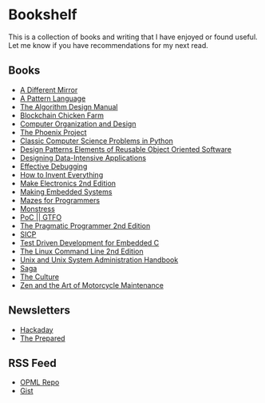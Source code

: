 <div id="root">
    <h1>Bookshelf</h1>
    <p>This is a collection of books and writing that I have enjoyed or found useful.<br>Let me know if you have
        recommendations for my next read.</p>
    <h2>Books</h2>
    <ul>
        <li><a href="https://www.goodreads.com/book/show/37564.A_Different_Mirror">A Different Mirror</a></li>
        <li><a href="https://en.wikipedia.org/wiki/A_Pattern_Language">A Pattern Language</a></li>
        <li><a href="https://www.algorist.com">The Algorithm Design Manual</a></li>
        <li><a href="https://us.macmillan.com/books/9780374538668">Blockchain Chicken Farm</a></li>
        <li><a href="https://dl.acm.org/citation.cfm?id=3153875">Computer Organization and Design</a></li>
        <li><a href="https://www.oreilly.com/library/view/the-phoenix-project/9781457191350/">The Phoenix Project</a>
        </li>
        <li><a href="https://www.manning.com/books/classic-computer-science-problems-in-python">Classic Computer Science
            Problems in Python</a></li>
        <li><a href="https://www.oreilly.com/library/view/design-patterns-elements/0201633612/">Design Patterns Elements
            of Reusable Object Oriented Software</a></li>
        <li><a href="https://dataintensive.net/">Designing Data-Intensive Applications</a></li>
        <li>
            <a href="https://www.pearson.com/us/higher-education/program/Spinellis-Effective-Debugging-66-Specific-Ways-to-Debug-Software-and-Systems/PGM328356.html">Effective
                Debugging</a></li>
        <li><a href="https://www.howtoinventeverything.com">How to Invent Everything</a></li>
        <li><a href="https://www.adafruit.com/product/203">Make Electronics 2nd Edition</a></li>
        <li><a href="https://shop.oreilly.com/product/0636920017776.do">Making Embedded Systems</a></li>
        <li><a href="https://pragprog.com/book/jbmaze/mazes-for-programmers">Mazes for Programmers</a></li>
        <li><a href="https://imagecomics.com/comics/releases/monstress">Monstress</a></li>
        <li><a href="https://nostarch.com/gtfo">PoC || GTFO</a></li>
        <li><a href="https://pragprog.com/book/tpp20/the-pragmatic-programmer-20th-anniversary-edition)">The Pragmatic
            Programmer 2nd Edition</a></li>
        <li><a href="https://mitpress.mit.edu/sites/default/files/sicp/index.html">SICP</a></li>
        <li><a href="https://pragprog.com/book/jgade/test-driven-development-for-embedded-c">Test Driven Development for
            Embedded C</a></li>
        <li><a href="https://nostarch.com/tlcl2">The Linux Command Line 2nd Edition</a></li>
        <li><a href="https://www.oreilly.com/library/view/unix-and-linux/9780134278308/">Unix and Unix System
            Administration Handbook</a></li>
        <li><a href="https://imagecomics.com/comics/series/saga">Saga</a></li>
        <li><a href="https://en.wikipedia.org/wiki/Culture_series">The Culture</a></li>
        <li><a href="https://en.wikipedia.org/wiki/Zen_and_the_Art_of_Motorcycle_Maintenance">Zen and the Art of
            Motorcycle Maintenance</a></li>
    </ul>
    <h2>Newsletters</h2>
    <ul>
        <li><a href="https://eepurl.com/bQmQqD">Hackaday</a></li>
        <li><a href="https://theprepared.org/newsletter">The Prepared</a></li>
    </ul>
    <h2>RSS Feed</h2>
    <ul>
        <li><a href="https://github.com/n0mn0m/feed">OPML Repo</a></li>
        <li><a href="https://gist.github.com/n0mn0m/bf51d3c67fdadc74bcc11c822c90c382">Gist</a></li>
    </ul>
</div>
